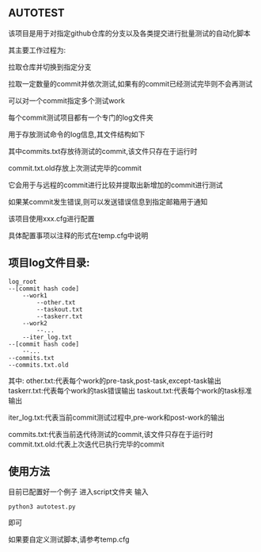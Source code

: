 ## AUTOTEST

该项目是用于对指定github仓库的分支以及各类提交进行批量测试的自动化脚本    


其主要工作过程为:       

拉取仓库并切换到指定分支        

拉取一定数量的commit并依次测试,如果有的commit已经测试完毕则不会再测试       

可以对一个commit指定多个测试work        

每个commit测试项目都有一个专门的log文件夹       

用于存放测试命令的log信息,其文件结构如下        

其中commits.txt存放待测试的commit,该文件只存在于运行时       

commit.txt.old存放上次测试完毕的commit      

它会用于与远程的commit进行比较并提取出新增加的commit进行测试        

如果某commit发生错误,则可以发送错误信息到指定邮箱用于通知

该项目使用xxx.cfg进行配置      

具体配置事项以注释的形式在temp.cfg中说明


## 项目log文件目录:
```
log_root
--[commit hash code]
    --work1
        --other.txt
        --taskout.txt
        --taskerr.txt
    --work2
        --...
    --iter_log.txt
--[commit hash code]
    --...
--commits.txt
--commits.txt.old
```

其中:
other.txt:代表每个work的pre-task,post-task,except-task输出
taskerr.txt:代表每个work的task错误输出
taskout.txt:代表每个work的task标准输出

iter_log.txt:代表当前commit测试过程中,pre-work和post-work的输出

commits.txt:代表当前迭代待测试的commit,该文件只存在于运行时
commit.txt.old:代表上次迭代已执行完毕的commit

## 使用方法

目前已配置好一个例子
进入script文件夹
输入
```
python3 autotest.py
```
即可

如果要自定义测试脚本,请参考temp.cfg